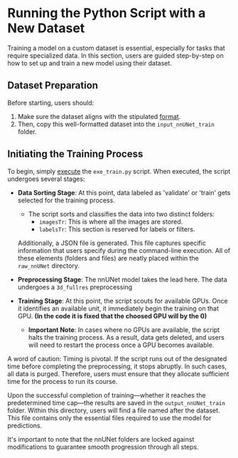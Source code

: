 # Running the Python Script with a New Dataset

Training a model on a custom dataset is essential, especially for tasks that require specialized data. In this section, users are guided step-by-step on how to set up and train a new model using their dataset.

## Dataset Preparation

Before starting, users should:

1. Make sure the dataset aligns with the stipulated [format](dataset_format.md).
2. Then, copy this well-formatted dataset into the `input_nnUNet_train` folder.

## Initiating the Training Process

To begin, simply [execute](training.md#command-execution) the `exe_train.py` script. When executed, the script undergoes several stages:

- **Data Sorting Stage**: At this point, data labeled as 'validate' or 'train' gets selected for the training process.
  
  - The script sorts and classifies the data into two distinct folders: 
    - `imagesTr`: This is where all the images are stored.
    - `labelsTr`: This section is reserved for labels or filters.
  
  Additionally, a JSON file is generated. This file captures specific information that users specify during the command-line execution. All of these elements (folders and files) are neatly placed within the `raw_nnUNet` directory.

- **Preprocessing Stage**: The nnUNet model takes the lead here. The data undergoes a `3d_fullres` preprocessing
  
- **Training Stage**: At this point, the script scouts for available GPUs. Once it identifies an available unit, it immediately begin the training on that GPU. **(In the code it is fixed that the choosed GPU will by the 0)**
  - **Important Note**: In cases where no GPUs are available, the script halts the training process. As a result, data gets deleted, and users will need to restart the process once a GPU becomes available.

A word of caution: Timing is pivotal. If the script runs out of the designated time before completing the preprocessing, it stops abruptly. In such cases, all data is purged. Therefore, users must ensure that they allocate sufficient time for the process to run its course.

Upon the successful completion of training—whether it reaches the predetermined time cap—the results are saved in the `output_nnUNet_train` folder. Within this directory, users will find a file named after the dataset. This file contains only the essential files required to use the model for predictions.

It's important to note that the nnUNet folders are locked against modifications to guarantee smooth progression through all steps.


